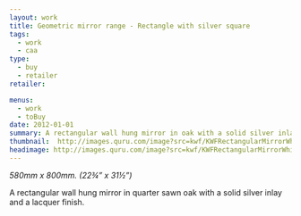 ```yaml
---
layout: work
title: Geometric mirror range - Rectangle with silver square
tags:
  - work
  - caa
type:
  - buy
  - retailer
retailer:

menus:
  - work
  - toBuy
date: 2012-01-01
summary: A rectangular wall hung mirror in oak with a solid silver inlay and a lacquer finish.
thumbnail:  http://images.quru.com/image?src=kwf/KWFRectangularMirrorWhite.jpg&width=175&height=175&fill=%23ffffff
headimage: http://images.quru.com/image?src=kwf/KWFRectangularMirrorWhite.jpg
---
```

_580mm x 800mm. (22&frac34;” x 31&frac12;”)_

A rectangular wall hung mirror in quarter sawn oak with a solid silver inlay and a lacquer finish.
